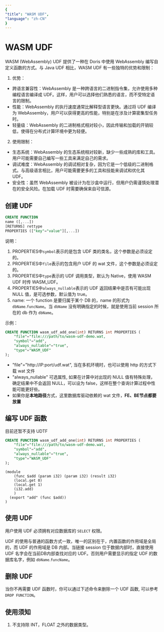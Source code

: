 ```yaml
---
{
"title": "WASM UDF",
"language": "zh-CN"
}
---
```


<!-- 
Licensed to the Apache Software Foundation (ASF) under one
or more contributor license agreements.  See the NOTICE file
distributed with this work for additional information
regarding copyright ownership.  The ASF licenses this file
to you under the Apache License, Version 2.0 (the
"License"); you may not use this file except in compliance
with the License.  You may obtain a copy of the License at

  http://www.apache.org/licenses/LICENSE-2.0

Unless required by applicable law or agreed to in writing,
software distributed under the License is distributed on an
"AS IS" BASIS, WITHOUT WARRANTIES OR CONDITIONS OF ANY
KIND, either express or implied.  See the License for the
specific language governing permissions and limitations
under the License.
-->

# WASM UDF

<version since="1.2.0">

WASM (WebAssembly) UDF 提供了一种在 Doris 中使用 WebAssembly 编写自定义函数的方式。与 Java UDF 相比，WASM UDF 有一些独特的优势和限制：

1. 优势：

* 跨语言兼容性：WebAssembly 是一种跨语言的二进制指令集，允许使用多种编程语言编译成 UDF。这样，用户可以选择他们熟悉的语言，而不受特定语言的限制。
* 性能：WebAssembly 的执行速度通常比解释型语言更快。通过将 UDF 编译为 WebAssembly，用户可以获得更高的性能，特别是在涉及计算密集型任务时。
* 轻量级：WebAssembly 的二进制格式相对较小，因此传输和加载的开销较低，使得在分布式计算环境中更为轻便。

2. 使用限制：

* 生态系统：WebAssembly 的生态系统相对较新，缺少一些成熟的库和工具。用户可能需要自己编写一些工具来满足自己的需求。
* 调试难度：WebAssembly 的调试相对复杂，因为它是一个低级的二进制格式。与高级语言相比，用户可能需要更多的工具和技能来调试和优化其 UDF。
* 安全性：虽然 WebAssembly 被设计为在沙盒中运行，但用户仍需谨慎处理潜在的安全风险。在加载 UDF 时需要确保来自可信源。

</version>

## 创建 UDF

```sql
CREATE FUNCTION 
name ([,...])
[RETURNS] rettype
PROPERTIES (["key"="value"][,...])	
```
说明：

1. PROPERTIES中`symbol`表示的是包含 UDF 类的类名，这个参数是必须设定的。
2. PROPERTIES中`file`表示的包含用户 UDF 的 wat 文件，这个参数是必须设定的。
3. PROPERTIES中`type`表示的 UDF 调用类型，默认为 Native，使用 WASM UDF 时传 WASM_UDF。
4. PROPERTIES中`always_nullable`表示的 UDF 返回结果中是否有可能出现 NULL 值，是可选参数，默认值为 true。
5. name: 一个 function 是要归属于某个 DB 的，name 的形式为 `dbName`.`funcName`。当 `dbName` 没有明确指定的时候，就是使用当前 session 所在的 db 作为 `dbName`。

示例：
```sql
CREATE FUNCTION wasm_udf_add_one(int) RETURNS int PROPERTIES (
    "file"="file:///path/to/wasm-udf-demo.wat,
    "symbol"="add",
    "always_nullable"="true",
    "type"="WASM_UDF"
);
```
* "file"="http://IP:port/udf.wat", 当在多机环境时，也可以使用 http 的方式下载 wat 文件
* "always_nullable" 可选属性, 如果在计算中对出现的 NULL 值有特殊处理，确定结果中不会返回 NULL，可以设为 false，这样在整个查询计算过程中性能可能更好些。
* 如果你是**本地路径**方式，这里数据库驱动依赖的 wat 文件，**FE、BE节点都要放置**

## 编写 UDF 函数

目前还暂不支持 UDTF

```sql
CREATE FUNCTION wasm_udf_add_one(int) RETURNS int PROPERTIES (
    "file"="file:///path/to/wasm-udf-demo.wat,
    "symbol"="add",
    "always_nullable"="true",
    "type"="WASM_UDF"
);
```

```wat
(module
    (func $add (param i32) (param i32) (result i32)
	(local.get 0)
	(local.get 1)
	(i32.add)
    )
  (export "add" (func $add))
)
```


## 使用 UDF

用户使用 UDF 必须拥有对应数据库的 `SELECT` 权限。

UDF 的使用与普通的函数方式一致，唯一的区别在于，内置函数的作用域是全局的，而 UDF 的作用域是 DB 内部。当链接 session 位于数据内部时，直接使用 UDF 名字会在当前DB内部查找对应的 UDF。否则用户需要显示的指定 UDF 的数据库名字，例如 `dbName`.`funcName`。

## 删除 UDF

当你不再需要 UDF 函数时，你可以通过下述命令来删除一个 UDF 函数, 可以参考 `DROP FUNCTION`。

## 使用须知
1. 不支持除 INT，FLOAT 之外的数据类型。


